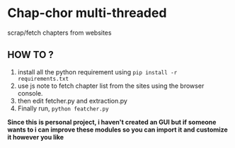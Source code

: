 # Chap-chor multi-threaded
scrap/fetch chapters from websites 


## HOW TO ?
1. install all the python requirement using `pip install -r requirements.txt`
2. use js note to fetch chapter list from the sites using the browser console.
3. then edit fetcher.py and extraction.py
4. Finally run, `python featcher.py`



**Since this is personal project, i haven't created an GUI but if someone wants to i can improve these modules so you can import it and customize it however you like**
